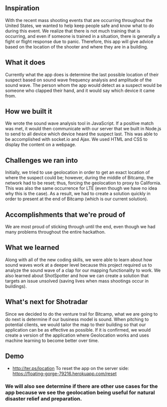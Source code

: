 ## Inspiration
With the recent mass shooting events that are occurring throughout the United States, we wanted to help keep people safe and know what to do during this event. We realize that there is not much training that is occurring, and even if someone is trained in a situation, there is generally a fight or flight response due to panic. Therefore, this app will give advice based on the location of the shooter and where they are in a building. 

## What it does
Currently what the app does is determine the last possible location of their suspect based on sound wave frequency analysis and amplitude of the sound wave. The person whom the app would detect as a suspect would be someone who clapped their hand, and it would say which device it came from. 

## How we built it
We wrote the sound wave analysis tool in JavaScript. If a positive match was met, it would then communicate with our server that we built in Node.js to send to all device which device heard the suspect last. This was able to be accomplished with socket.io and Ajax.  We used HTML and CSS to display the content on a webpage. 

## Challenges we ran into
Initially, we tried to use geolocation in order to get an exact location of where the suspect could be; however, during the middle of Bitcamp, the network had to be reset; thus, forcing the geolocation to proxy to California. This was also the same occurrence for LTE (even though we have no idea why this is the case). As a result, we had to create a solution quickly in order to present at the end of Bitcamp (which is our current solution). 

## Accomplishments that we're proud of
We are most proud of sticking through until the end, even though we had many problems throughout the entire hackathon. 

## What we learned
Along with all of the new coding skills, we were able to learn about how sound waves work at a deeper level because this project required us to analyze the sound wave of a clap for our mapping functionality to work. We also learned about ShotSpotter and how we can create a solution that targets an issue unsolved (saving lives when mass shootings occur in buildings). 

## What's next for Shotradar
Since we decided to do the venture trail for Bitcamp, what we are going to do next is determine if our business model is sound. When pitching to potential clients, we would tailor the map to their building so that our application can be as effective as possible. If it is confirmed, we would create a version of the application where Geolocation works and uses machine learning to become better over time. 

## Demo

- http://ter.ps/location
To reset the app on the server side: https://floating-gorge-79216.herokuapp.com/reset

### We will also see determine if there are other use cases for the app because we see the geolocation being useful for natural disaster relief and preparation. 